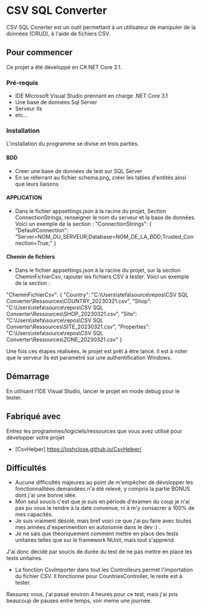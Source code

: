 # CSV SQL Converter

CSV SQL Conerter est un outil permettant à un utilisateur de manipuler de la données
(CRUD), à l'aide de fichiers CSV.

## Pour commencer

Ce projet a été développé en C#.NET Core 3.1.

### Pré-requis

- IDE Microsoft Visual Studio prennant en charge .NET Core 3.1
- Une base de données Sql Server
- Serveur IIs
- etc...

### Installation

L'installation du programme se divise en trois parties.

#### BDD
- Creer une base de données de test sur SQL Server
- En se réferrant au fichier schema.png, créer les tables d'entités ainsi que leurs liaisons

#### APPLICATION
- Dans le fichier appsettings.json à la racine du projet, Section ConnectionStrings, renseigner le nom du serveur et la base de données.
Voici un exemple de la section :
"ConnectionStrings": {
    "DefaultConnection": "Server=NOM_DU_SERVEUR;Database=NOM_DE_LA_BDD;Trusted_Connection=True;"
}

#### Chemin de fichiers
- Dans le fichier appsettings.json à la racine du projet, sur la section CheminFichierCsv, rajouter les fichiers CSV à tester.
Voici un exemple de la section :

"CheminFichierCsv": {
    "Country": "C:\\Users\\stefa\\source\\repos\\CSV SQL Converter\\Ressources\\COUNTRY_20230321.csv",
    "Shop": "C:\\Users\\stefa\\source\\repos\\CSV SQL Converter\\Ressources\\SHOP_20230321.csv",
    "Site": "C:\\Users\\stefa\\source\\repos\\CSV SQL Converter\\Ressources\\SITE_20230321.csv",
    "Properties": "C:\\Users\\stefa\\source\\repos\\CSV SQL Converter\\Ressources\\ZONE_20230321.csv"
}

Une fois ces étapes réalisées, le projet est prêt à être lancé.
Il est à noter que le serveur IIs est paramétré sur une authentification Windows.

## Démarrage

En utilisant l'IDE Visual Studio, lancer le projet en mode debug pour le tester.

## Fabriqué avec

Entrez les programmes/logiciels/ressources que vous avez utilisé pour développer votre projet
* [CsvHelper] https://joshclose.github.io/CsvHelper/

## Difficultés

- Aucune difficultés majeures au point de m'empêcher de dévolopper les fonctionnalitées demandées n'a été relevé, y compris la partie BONUS dont j'ai une bonne idée.
- Mon seul soucis c'est que je suis en période d'éxamen du coup je n'ai pas pu vous le rendre à la date convenue, ni à m'y consacrer à 100% de mes capacités.
- Je suis vraiment désolé, mais bref voici ce que j'ai pu faire avec toutes mes années d'experimention en autonomie dans le dev :) .
- Je ne sais que théoriquement comment mettre en place des tests unitaires telles que sur le framework NUnit, mais tout s'apprend.

J'ai donc décidé par soucis de durée du test de ne pas mettre en place les tests unitaires.

- La fonction CsvImporter dans tout les Controlleurs permet l'importation du fichier CSV. Il fonctionne pour CountriesController, le reste est à tester.

Rassurez vous, j'ai passé environ 4 heures pour ce test, mais j'ai pris beaucoup de pauses entre temps, voir meme une journée.






